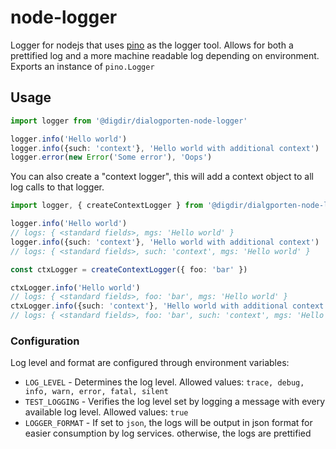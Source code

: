 # node-logger

Logger for nodejs that uses [pino](https://github.com/pinojs/pino)
as the logger tool. Allows for both a prettified log and a more
machine readable log depending on environment. Exports an instance of `pino.Logger`

## Usage

```typescript
import logger from '@digdir/dialogporten-node-logger'

logger.info('Hello world')
logger.info({such: 'context'}, 'Hello world with additional context')
logger.error(new Error('Some error'), 'Oops')

```

You can also create a "context logger", this will add a context object
to all log calls to that logger.

```typescript
import logger, { createContextLogger } from '@digdir/dialgporten-node-logger'

logger.info('Hello world')
// logs: { <standard fields>, mgs: 'Hello world' }
logger.info({such: 'context'}, 'Hello world with additional context')
// logs: { <standard fields>, such: 'context', mgs: 'Hello world' }

const ctxLogger = createContextLogger({ foo: 'bar' })

ctxLogger.info('Hello world')
// logs: { <standard fields>, foo: 'bar', mgs: 'Hello world' }
ctxLogger.info({such: 'context'}, 'Hello world with additional context')
// logs: { <standard fields>, foo: 'bar', such: 'context', mgs: 'Hello world' }
```

### Configuration

Log level and format are configured through environment variables:

* `LOG_LEVEL` - Determines the log level. Allowed values:
  `trace, debug, info, warn, error, fatal, silent`
* `TEST_LOGGING` - Verifies the log level set by logging
  a message with every available log level. Allowed values: `true`
* `LOGGER_FORMAT` - If set to `json`, the logs will be output in
  json format for easier consumption by log services. otherwise,
  the logs are prettified
